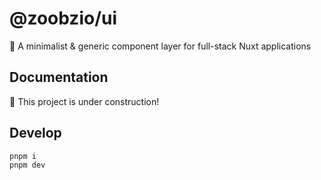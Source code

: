 # @zoobzio/ui

🧰 A minimalist &amp; generic component layer for full-stack Nuxt applications

## Documentation

🚧 This project is under construction!

## Develop

```sh
pnpm i
pnpm dev
```
